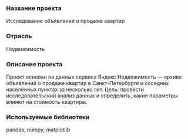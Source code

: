 ### Название проекта
Исследование объявлений о продаже квартир

### Отрасль
Недвижимость

### Описание проекта
Проект основан на данных сервиса Яндекс.Недвижимость — архиве объявлений о продаже квартир в Санкт-Петербурге и соседних населённых пунктах за несколько лет.
Цель: провести исследовательский анализ данных и определить, какие параметры влияют на стоимость квартиры.

### Используемые библиотеки
pandas, numpy, matplotlib